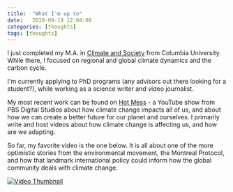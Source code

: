 ```yaml
---
title:  "What I'm up to"
date:   2018-08-19 12:04:00
categories: [thoughts]
tags: [thoughts]
---
```


I just completed my M.A. in [Climate and Society](http://climatesociety.ei.columbia.edu/) from Columbia University. While there, I focused on regional and global climate dynamics and the carbon cycle. 

I'm currently applying to PhD programs (any advisors out there looking for a student?), while working as a science writer and video journalist. 

My most recent work can be found on [Hot Mess](https://youtube.com/HotMessPBS) - a YouTube show from PBS Digital Studios about how climate change impacts all of us, and about how we can create a better future for our planet and ourselves. I primarily write and host videos about how climate change is affecting us, and how are we adapting. 

So far, my favorite video is the one below. It is all about one of the more optimistic stories from the environmental movement, the Montreal Protocol, and how that landmark international policy could inform how the global community deals with climate change. 


[![Video Thumbnail](http://img.youtube.com/vi/mQpa_NYXUGI/0.jpg)](http://www.youtube.com/watch?v=mQpa_NYXUGI "Why Don’t We Hear About the Ozone Hole Anymore? | Hot Mess")